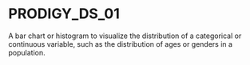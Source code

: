 # PRODIGY_DS_01
A bar chart or histogram to visualize the distribution of a categorical or continuous variable, such as the distribution of ages or genders in a population.
